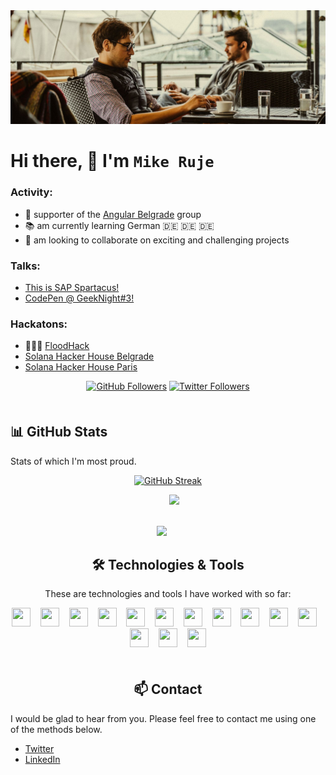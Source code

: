 <img src="./src/mvp-workshop.jpeg" />

# Hi there, 👋 I'm `Mike Ruje`

### Activity:
- 📣 supporter of the [Angular Belgrade](https://twitter.com/angularbelgrade) group
- 📚 am currently learning German 🇩🇪 🇩🇪 🇩🇪
- 👯 am looking to collaborate on exciting and challenging projects

### Talks:

- [This is SAP Spartacus!](https://www.youtube.com/watch?v=0RWV5H8qKoc&t=71s)
- [CodePen @ GeekNight#3!](https://youtu.be/CNoo5XM6lhg?t=4231)

### Hackatons:

- 🥇🥇🥇 [FloodHack](https://www.rts.rs/page/magazine/ci/story/1880/%D0%A2%D0%B5%D1%85%D0%BD%D0%BE%D0%BB%D0%BE%D0%B3%D0%B8%D1%98a/1625000/%D0%9F%D1%80%D0%BE%D0%B3%D1%80%D0%B0%D0%BC%D0%B5%D1%80%D0%B8+%D1%83+%D0%B1%D0%BE%D1%80%D0%B1%D0%B8+%D0%BF%D1%80%D0%BE%D1%82%D0%B8%D0%B2+%D0%BF%D0%BE%D0%BF%D0%BB%D0%B0%D0%B2%D0%B0.html)
- [Solana Hacker House Belgrade](https://www.youtube.com/watch?v=U5v1jLaoThQ&t=942s)
- [Solana Hacker House Paris](https://youtu.be/-t-QstA2Nng?t=6128)


<p align="center" style="margin-bottom: 50px;">
  <a href="https://github.com/itmilos"><img alt="GitHub Followers" src="https://img.shields.io/github/followers/itmilos?logo=GitHub&style=for-the-badge"/></a>
  <a href="https://twitter.com/itmilos"><img alt="Twitter Followers" src="https://img.shields.io/twitter/follow/itmilos?color=blue&label=FOLLOWERS&logo=Twitter&logoColor=white&style=for-the-badge"/></a>
</p>

## :bar_chart: GitHub Stats

Stats of which I'm most proud.

<div align="center">

  [![GitHub Streak](https://github-readme-streak-stats.herokuapp.com?user=itmilos&theme=merko&date_format=j%20M%5B%20Y%5D)](https://git.io/streak-stats)

  <img height="175px" src="https://github-readme-stats.vercel.app/api?username=itmilos&show_icons=true&theme=tokyonight&include_all_commits=true&count_private=true&border_radius=0&hide_border=true"/>

  <img style="margin-bottom: 50px;" height="175px" src="https://github-readme-stats.vercel.app/api/top-langs/?username=itmilos&layout=compact&langs_count=9&border_radius=0&hide_border=true&theme=tokyonight&card_width=319"/>

<div>

## :hammer_and_wrench: Technologies & Tools

These are technologies and tools I have worked with so far:

<div align='center' style="margin-bottom: 50px;">
  <img width="30" height="30" src="https://cdn.jsdelivr.net/gh/devicons/devicon/icons/html5/html5-plain.svg" />
  &nbsp;&nbsp;
  <img width="30" height="30"  src="https://cdn.jsdelivr.net/gh/devicons/devicon/icons/css3/css3-plain.svg" />
  &nbsp;&nbsp;  
  <img width="30" height="30"  src='https://cdn.jsdelivr.net/gh/devicons/devicon/icons/sass/sass-original.svg'>  
  &nbsp;&nbsp;  
  <img width="30" height="30"  src="https://cdn.jsdelivr.net/gh/devicons/devicon/icons/bootstrap/bootstrap-original.svg" />        
  &nbsp;&nbsp;  
  <img width="30" height="30"  src='https://cdn.jsdelivr.net/gh/devicons/devicon/icons/javascript/javascript-original.svg'>
  &nbsp;&nbsp;  
  <img width="30" height="30"  src='https://cdn.jsdelivr.net/gh/devicons/devicon/icons/typescript/typescript-original.svg'>
  &nbsp;&nbsp;  
  <img width="30" height="30"  src="https://cdn.jsdelivr.net/gh/devicons/devicon/icons/react/react-original.svg" />
  &nbsp;&nbsp;
  <img width="30" height="30"  src="https://cdn.jsdelivr.net/gh/devicons/devicon/icons/angularjs/angularjs-plain.svg" />
  &nbsp;&nbsp;
  <img width="30" height="30"  src="https://cdn.jsdelivr.net/gh/devicons/devicon/icons/rust/rust-plain.svg" />
  &nbsp;&nbsp;
  <img width="30" height="30"  src="https://cdn.jsdelivr.net/gh/devicons/devicon/icons/ruby/ruby-plain.svg" />
  &nbsp;&nbsp;
  <img width="30" height="30"  src="https://cdn.jsdelivr.net/gh/devicons/devicon/icons/git/git-plain.svg" />
  &nbsp;&nbsp;  
  <img width="30" height="30"  src="https://cdn.jsdelivr.net/gh/devicons/devicon/icons/npm/npm-original-wordmark.svg" />
  &nbsp;&nbsp;  
  <img width="30" height="30"  src="https://cdn.jsdelivr.net/gh/devicons/devicon/icons/figma/figma-original.svg" /> 
  &nbsp;&nbsp;  
  <img width="30" height="30"  src="https://cdn.jsdelivr.net/gh/devicons/devicon/icons/vscode/vscode-original.svg" />  
</div>


## :mailbox: Contact
<div align='left'>

  I would be glad to hear from you. Please feel free to contact me using one of the methods below.
    
  - [Twitter](https://twitter.com/itmilos)
  - [LinkedIn](https://www.linkedin.com/in/itmilos/)

<div>
